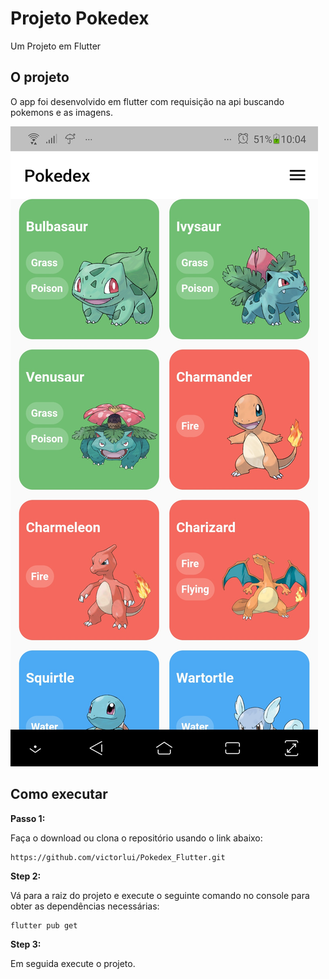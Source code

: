 # Projeto Pokedex

Um Projeto em Flutter

## O projeto

O app foi desenvolvido em flutter com requisição na api buscando pokemons e as imagens.

![alt text](https://github.com/victorlui/Pokedex_Flutter/blob/master/imgs/1.jpg?raw=true=10x10)

## Como executar 

**Passo 1:**

Faça o download ou clona o repositório usando o link abaixo:

```
https://github.com/victorlui/Pokedex_Flutter.git
```

**Step 2:**

Vá para a raiz do projeto e execute o seguinte comando no console para obter as dependências necessárias: 

```
flutter pub get 
```

**Step 3:**

Em seguida execute o projeto.